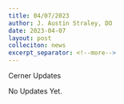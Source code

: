 ```yaml
---
title: 04/07/2023
author: J. Austin Straley, DO
date: 2023-04-07
layout: post
colleciton: news
excerpt_separator: <!--more-->
---
```


Cerner Updates
<!--more-->

No Updates Yet.